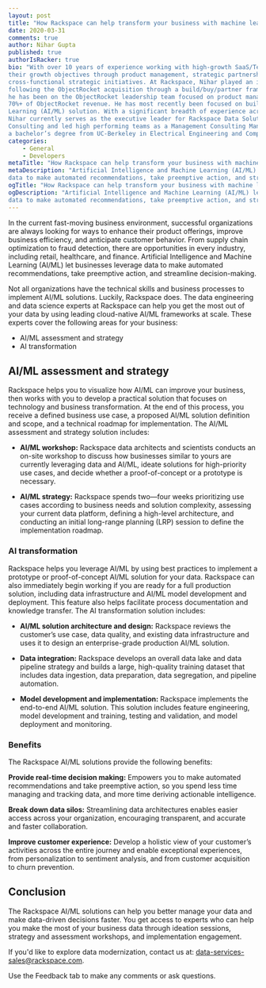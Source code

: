 ```yaml
---
layout: post
title: "How Rackspace can help transform your business with machine learning and artificial intelligence"
date: 2020-03-31
comments: true
author: Nihar Gupta
published: true
authorIsRacker: true
bio: "With over 10 years of experience working with high-growth SaaS/Tech companies, Nihar has helped companies achieve
their growth objectives through product management, strategic partnerships, corporate development efforts, and executing
cross-functional strategic initiatives. At Rackspace, Nihar played an integral role in crafting the company's database strategy
following the ObjectRocket acquisition through a build/buy/partner framework for approaching new database markets.  Since then,
he has been on the ObjectRocket leadership team focused on product management and executing critical partnerships that underpin
70%+ of ObjectRocket revenue. He has most recently been focused on building out Rackspace's Artificial Intelligence and Machine
Learning (AI/ML) solution. With a significant breadth of experience across strategy, finance, product, sales, and marketing,
Nihar currently serves as the executive leader for Rackspace Data Solutions. Prior to Rackspace, Nihar spent 4 years at Deloitte
Consulting and led high performing teams as a Management Consulting Manager. Nihar has an MBA from the University of Texas-Austin and
a bachelor’s degree from UC-Berkeley in Electrical Engineering and Computer Science."
categories:
    - General
    - Developers
metaTitle: "How Rackspace can help transform your business with machine learning and artificial intelligence"
metaDescription: "Artificial Intelligence and Machine Learning (AI/ML) let businesses leverage
data to make automated recommendations, take preemptive action, and streamline decision-making."
ogTitle: "How Rackspace can help transform your business with machine learning and artificial intelligence"
ogDescription: "Artificial Intelligence and Machine Learning (AI/ML) let businesses leverage
data to make automated recommendations, take preemptive action, and streamline decision-making."
---
```


In the current fast-moving business environment, successful organizations are always looking for ways to enhance their product offerings,
improve business efficiency, and anticipate customer behavior. From supply chain optimization to fraud detection, there are opportunities
in every industry, including retail, healthcare, and finance. Artificial Intelligence and Machine Learning (AI/ML) let businesses leverage
data to make automated recommendations, take preemptive action, and streamline decision-making.

<!--more-->

Not all organizations have the technical skills and business processes to implement AI/ML solutions. Luckily,
Rackspace does. The data engineering and data science experts at Rackspace can help you get the most out of your
data by using leading cloud-native AI/ML frameworks at scale. These experts cover the following areas for your business:

- AI/ML assessment and strategy
- AI transformation


## AI/ML assessment and strategy

Rackspace helps you to visualize how AI/ML can improve your business, then works with you to develop a practical
solution that focuses on technology and business transformation. At the end of this process, you receive a defined
business use case, a proposed AI/ML solution definition and scope, and a technical roadmap for implementation.
The AI/ML assessment and strategy solution includes:

- **AI/ML workshop:** Rackspace data architects and scientists conducts an on-site workshop to discuss how businesses similar
to yours are currently leveraging data and AI/ML, ideate solutions for high-priority use cases, and decide whether a
proof-of-concept or a prototype is necessary.

- **AI/ML strategy:** Rackspace spends two&mdash;four weeks prioritizing use cases according to business needs and solution
complexity, assessing your current data platform, defining a high-level architecture, and conducting an initial long-range planning (LRP) session to define the implementation roadmap.


### AI transformation

Rackspace helps you leverage AI/ML by using best practices to implement a prototype or proof-of-concept AI/ML solution
for your data. Rackspace can also immediately begin working if you are ready for a full production solution, including
data infrastructure and AI/ML model development and deployment. This feature also helps facilitate process documentation
and knowledge transfer. The AI transformation solution includes:

- **AI/ML solution architecture and design:** Rackspace reviews the customer’s use case, data quality, and existing data
infrastructure and uses it to design an enterprise-grade production AI/ML solution.

- **Data integration:** Rackspace develops an overall data lake and data pipeline strategy and builds a large,
high-quality training dataset that includes data ingestion, data preparation, data segregation, and pipeline automation.

- **Model development and implementation:** Rackspace implements the end-to-end AI/ML solution. This solution includes feature engineering,
 model development and training, testing and validation, and model deployment and monitoring.


### Benefits

The Rackspace AI/ML solutions provide the following benefits:

**Provide real-time decision making:** Empowers you to make automated recommendations and take preemptive action, so you spend less time managing and tracking data, and more time deriving actionable intelligence.

**Break down data silos:** Streamlining data architectures enables easier access across your organization, encouraging transparent, and accurate and faster collaboration.

**Improve customer experience:** Develop a holistic view of your customer’s activities across the entire journey and enable exceptional experiences, from personalization to sentiment analysis, and from customer acquisition to churn prevention.


## Conclusion

The Rackspace AI/ML solutions can help you better manage your data and make data-driven decisions faster.
You get access to experts who can help you make the most of your business data through ideation sessions,
strategy and assessment workshops, and implementation engagement.

If you'd like to explore data modernization, contact us at: data-services-sales@rackspace.com.

Use the Feedback tab to make any comments or ask questions.


